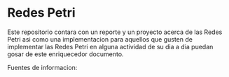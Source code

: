# Redes Petri
Este repositorio contara con un reporte y un proyecto acerca de las Redes Petri asi como una implementacion para aquellos que gusten de implementar las Redes Petri en alguna actividad de su dia a dia puedan gosar de este enriquecedor documento.

Fuentes de informacion:
